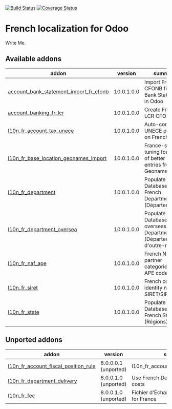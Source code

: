 [![Build Status](https://travis-ci.org/OCA/l10n-france.svg?branch=10.0)](https://travis-ci.org/OCA/l10n-france)
[![Coverage Status](https://coveralls.io/repos/OCA/l10n-france/badge.png?branch=10.0)](https://coveralls.io/r/OCA/l10n-france?branch=10.0)


French localization for Odoo
============================

Write Me. 

[//]: # (addons)
Available addons
----------------
addon | version | summary
--- | --- | ---
[account_bank_statement_import_fr_cfonb](account_bank_statement_import_fr_cfonb/) | 10.0.1.0.0 | Import French CFONB files as Bank Statements in Odoo
[account_banking_fr_lcr](account_banking_fr_lcr/) | 10.0.1.0.0 | Create French LCR CFONB files
[l10n_fr_account_tax_unece](l10n_fr_account_tax_unece/) | 10.0.1.0.0 | Auto-configure UNECE params on French taxes
[l10n_fr_base_location_geonames_import](l10n_fr_base_location_geonames_import/) | 10.0.1.0.0 | France-specific tuning for import of better zip entries from Geonames
[l10n_fr_department](l10n_fr_department/) | 10.0.1.0.0 | Populate Database with French Departments (Départements)
[l10n_fr_department_oversea](l10n_fr_department_oversea/) | 10.0.1.0.0 | Populate Database with overseas French Departments (Départements d'outre-mer)
[l10n_fr_naf_ape](l10n_fr_naf_ape/) | 10.0.1.0.0 | French NAF partner categories and APE code
[l10n_fr_siret](l10n_fr_siret/) | 10.0.1.0.0 | French company identity numbers SIRET/SIREN/NIC
[l10n_fr_state](l10n_fr_state/) | 10.0.1.0.0 | Populate Database with French States (Régions)

Unported addons
---------------
addon | version | summary
--- | --- | ---
[l10n_fr_account_fiscal_position_rule](l10n_fr_account_fiscal_position_rule/) | 8.0.0.0.1 (unported) | l10n_fr_account_fiscal_position_rule
[l10n_fr_department_delivery](l10n_fr_department_delivery/) | 8.0.0.1.0 (unported) | Use French Departments in delivery costs
[l10n_fr_fec](l10n_fr_fec/) | 8.0.0.1.0 (unported) | Fichier d'Échange Informatisé (FEC) for France

[//]: # (end addons)

